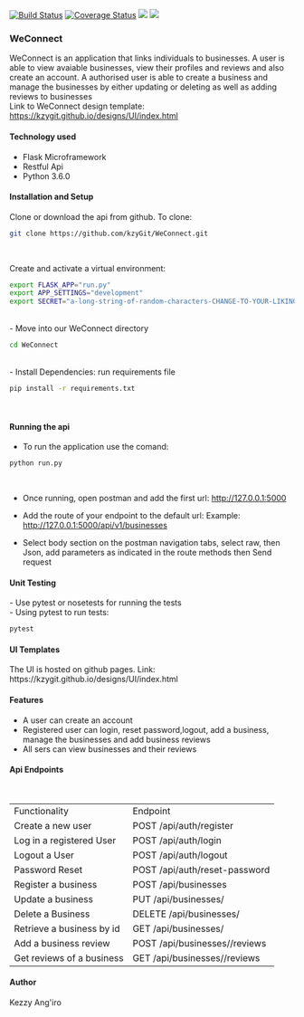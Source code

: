 [![Build Status](https://travis-ci.org/kzyGit/WeConnect.svg?branch=api)](https://travis-ci.org/kzyGit/WeConnect)
[![Coverage Status](https://coveralls.io/repos/github/kzyGit/WeConnect/badge.svg?branch=develop)](https://coveralls.io/github/kzyGit/WeConnect?branch=develop)
<a href="https://codeclimate.com/github/codeclimate/codeclimate/maintainability"><img src="https://api.codeclimate.com/v1/badges/a99a88d28ad37a79dbf6/maintainability" /></a>
<a href="https://codeclimate.com/github/codeclimate/codeclimate/test_coverage"><img src="https://api.codeclimate.com/v1/badges/a99a88d28ad37a79dbf6/test_coverage" /></a>

<h3>WeConnect</h3>

WeConnect is an application that links individuals to businesses. A user is able to view avaiable businesses, view their profiles and reviews and also create an account. A authorised user is able to create a business and manage the businesses by either updating or deleting as well as adding reviews to businesses<br>
Link to WeConnect design template: https://kzygit.github.io/designs/UI/index.html<br> 

<h4>Technology used</h4>
<ul>
  <li>Flask Microframework</li>
  <li>Restful Api</li>
  <li>Python 3.6.0</li>
 </ul>

<h4>Installation and Setup</h4>
Clone or download the api from github. To clone:<br>

```sh
git clone https://github.com/kzyGit/WeConnect.git
```
<br>

Create and activate a virtual environment:<br>
 ```sh
export FLASK_APP="run.py"
export APP_SETTINGS="development"
export SECRET="a-long-string-of-random-characters-CHANGE-TO-YOUR-LIKING"
 ```
<br>
 - Move into our WeConnect directory <br>
 
 ```sh
 cd WeConnect
 ```
<br>
 - Install Dependencies: run requirements file<br>
 
 ```sh
 pip install -r requirements.txt
 ```
<br>

<h4>Running the api</h4>

- To run the application use the comand:<br>
```sh
python run.py
```
<br>

- Once running, open postman and add the first url: http://127.0.0.1:5000 <br>
- Add the route of your endpoint to the default url: Example: http://127.0.0.1:5000/api/v1/businesses <br>


- Select body section on the postman navigation tabs, select raw, then Json, add parameters as indicated in the route methods then Send request


<h4>Unit Testing</h4>
  - Use pytest or nosetests for running the tests<br>
  - Using pytest to run tests:<br>

  ```sh
  pytest
  ```

<h4>UI Templates</h4>
The UI is hosted on github pages. Link: https://kzygit.github.io/designs/UI/index.html

<h4>Features</h4>

  <ul>
  <li>A user can create an account</li>
  <li>Registered user can login, reset password,logout, add a business, manage the businesses and add business reviews</li>
  <li>All sers can view businesses and their reviews</li>
  </ul>

<h4> Api Endpoints </h4>
<br>
<table>
<tr><td>Functionality</td><td>Endpoint</td></tr>

<tr><td>Create a new user</td><td>POST /api/auth/register</td></tr>
<tr><td>Log in a registered User</td><td>POST /api/auth/login</td></tr>
<tr><td>Logout a User</td><td>POST /api/auth/logout</td></tr>
<tr><td>Password Reset</td><td>POST /api/auth/reset-password</td></tr>
<tr><td>Register a business</td><td>POST /api/businesses</td></tr>
<tr><td>Update a business</td><td>PUT /api/businesses/<businessId></td></tr>
<tr><td>Delete a Business</td><td>DELETE /api/businesses/<businessId></td></tr>
<tr><td>Retrieve a business by id</td><td>GET /api/businesses/<businessId></td></tr>
<tr><td>Add a business review</td><td>POST /api/businesses/<businessId>/reviews</td></tr>
<tr><td>Get reviews of a business</td><td>GET /api/businesses/<businessId>/reviews</td></tr>

</table>

<h4> Author </h4>
Kezzy Ang'iro




